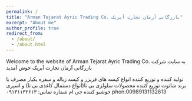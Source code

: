 ```yaml
---
permalink: /
title: "Arman Tejarat Ayric Trading Co. بازرگانی آرمان تجارت آیریک"
excerpt: "About me"
author_profile: true
redirect_from: 
  - /about/
  - /about.html
---
```

Welcome to the website of Arman Tejarat Ayric Trading Co.
به سایت شرکت بازرگانی آرمان تجارت آیریک خوش آمدید

تولید کننده و توزیع کننده انواع کیسه های فریزر و کیسه زباله و سفره  یکبار مصرف با برند شاتوت
توزیع کننده محصولات سلولزی بی تا(انواع دستمال کاغذی بی تا) و اسپری خوشبو کننده جی ام 
شماره تماس: ۰۹۱۳۱۱۳۲۶۱۳
phon:00989131132613

